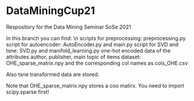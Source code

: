 # DataMiningCup21
Respository for the Data Mining Seminar SoSe 2021

In this branch you can find: \n
  scripts for preprocessing: preprocessing.py
  script for autoencoder: AutoEncoder.py and main.py
  script for SVD and tsne: SVD.py and manifold_learning.py
  one-hot encoded data of the attributes author, publisher, main topic of items dataset: OHE_sparse_matrix.npy and the corresponding col names as cols_OHE.csv
  
  Also tsne transformed data are stored. 

Note that OHE_sparse_matrix.npy stores a coo matirx. You need to import scipy.sparse first!
